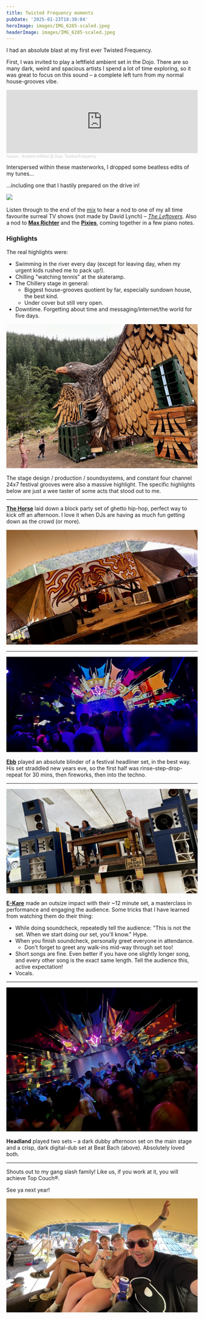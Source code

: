 ```yaml
---
title: Twisted Frequency moments
pubDate: '2025-01-23T18:30:04'
heroImage: images/IMG_6285-scaled.jpeg
headerImage: images/IMG_6285-scaled.jpeg
---
```


I had an absolute blast at my first ever Twisted Frequency.

First, I was invited to play a leftfield ambient set in the Dojo. There are so many dark, weird and spacious artists I spend a lot of time exploring, so it was great to focus on this sound – a complete left turn from my normal house-grooves vibe.

<iframe width="100%" height="166" scrolling="no" frameborder="no" allow="autoplay" src="https://w.soundcloud.com/player/?url=https%3A//api.soundcloud.com/tracks/2006476707&color=%23ff5500&auto_play=false&hide_related=false&show_comments=true&show_user=true&show_reposts=false&show_teaser=true"></iframe><div style="font-size: 10px; color: #cccccc;line-break: anywhere;word-break: normal;overflow: hidden;white-space: nowrap;text-overflow: ellipsis; font-family: Interstate,Lucida Grande,Lucida Sans Unicode,Lucida Sans,Garuda,Verdana,Tahoma,sans-serif;font-weight: 100;"><a href="https://soundcloud.com/haszari" title="haszari" target="_blank" style="color: #cccccc; text-decoration: none;">haszari</a> · <a href="https://soundcloud.com/haszari/ambient-leftfield-dojo-twisted-frequency" title="Ambient leftfield @ Dojo, Twisted Frequency" target="_blank" style="color: #cccccc; text-decoration: none;">Ambient leftfield @ Dojo, Twisted Frequency</a></div>


Interspersed within these masterworks, I dropped some beatless edits of my tunes…

…including one that I hastily prepared on the drive in!

![](./images/IMG_6180.gif)


Listen through to the end of the [mix](https://soundcloud.com/haszari/ambient-leftfield-dojo-twisted-frequency?in=haszari/sets/mixes) to hear a nod to one of my all time favourite surreal TV shows (not made by David Lynch) – *[The Leftovers](https://en.wikipedia.org/wiki/The_Leftovers_(TV_series))*. Also a nod to **[Max Richter](https://en.wikipedia.org/wiki/Max_Richter)** and the **[Pixies](https://en.wikipedia.org/wiki/Pixies_(band))**, coming together in a few piano notes.

### Highlights

The real highlights were:

- Swimming in the river every day (except for leaving day, when my urgent kids rushed me to pack up!).
- Chilling "watching tennis" at the skateramp.
- The Chillery stage in general:
  - Biggest house-grooves quotient by far, especially sundown house, the best kind.
  - Under cover but still very open.
- Downtime. Forgetting about time and messaging/internet/the world for five days.

![](./images/IMG_6299-1024x768.jpeg)

The stage design / production / soundsystems, and constant four channel 24x7 festival grooves were also a massive highlight. The specific highlights below are just a wee taster of some acts that stood out to me.

---

**[The Horse](https://soundcloud.com/naomi-t-black)** laid down a block party set of ghetto hip-hop, perfect way to kick off an afternoon. I love it when DJs are having as much fun getting down as the crowd (or more).

![](./images/IMG_6272-1024x613.jpeg)

---

![](./images/IMG_6256-1024x508.jpeg)

**[Ebb](https://soundcloud.com/ebb-nz)** played an absolute blinder of a festival headliner set, in the best way. His set straddled new years eve, so the first half was rinse-step-drop-repeat for 30 mins, then fireworks, then into the techno.

---

![](./images/IMG_6316-1024x556.jpeg)

**[E-Kare](https://e-kare.bandcamp.com/)** made an outsize impact with their ~12 minute set, a masterclass in performance and engaging the audience. Some tricks that I have learned from watching them do their thing:

- While doing soundcheck, repeatedly tell the audience: "This is not the set. When we start doing our set, you'll know." Hype.
- When you finish soundcheck, personally greet everyone in attendance.
  - Don't forget to greet any walk-ins mid-way through set too!
- Short songs are fine. Even better if you have one slightly longer song, and every other song is the exact same length. Tell the audience this, active expectation!
- Vocals.

---

![](./images/IMG_6328-1024x768.jpeg)

**Headland** played two sets – a dark dubby afternoon set on the main stage and a crisp, dark digital-dub set at Beat Bach (above). Absolutely loved both.

---

Shouts out to my gang slash family! Like us, if you work at it, you will achieve Top Couch®. 

See ya next year!

![](./images/IMG_6310-1024x607.jpeg)